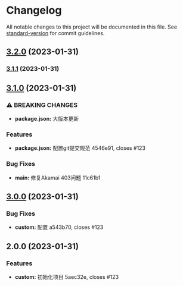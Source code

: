 # Changelog

All notable changes to this project will be documented in this file. See [standard-version](https://github.com/conventional-changelog/standard-version) for commit guidelines.

## [3.2.0](https://github.com/azhengyongqin/awesome-husky-go/compare/v3.1.1...v3.2.0) (2023-01-31)

### [3.1.1](///compare/v3.1.0...v3.1.1) (2023-01-31)

## [3.1.0](///compare/v3.0.0...v3.1.0) (2023-01-31)


### ⚠ BREAKING CHANGES

* **package.json:** 大版本更新

### Features

* **package.json:** 配置git提交规范 4546e91, closes #123


### Bug Fixes

* **main:** 修复Akamai 403问题 11c61b1

## [3.0.0](///compare/v2.0.0...v3.0.0) (2023-01-31)


### Bug Fixes

* **custom:** 配置 a543b70, closes #123

## 2.0.0 (2023-01-31)


### Features

* **custom:** 初始化项目 5aec32e, closes #123
